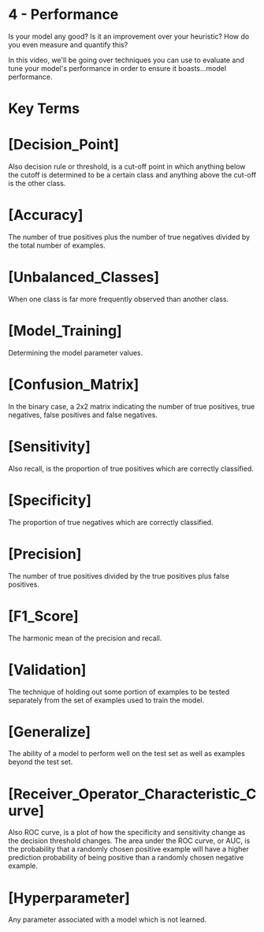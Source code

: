# 4 - Performance

Is your model any good? Is it an improvement over your heuristic? How do you even 
measure and quantify this? 

In this video, we'll be going over techniques you can use to evaluate and tune 
your model's performance in order to ensure it boasts...model performance.

# Key Terms

# [Decision_Point]
Also decision rule or threshold, is a cut-off point in which anything below the 
cutoff is determined to be a certain class and anything above the cut-off is the 
other class.
    
# [Accuracy]
The number of true positives plus the number of true negatives divided by the 
total number of examples.

# [Unbalanced_Classes]
When one class is far more frequently observed than another class.
    
# [Model_Training]
Determining the model parameter values.

# [Confusion_Matrix]
In the binary case, a 2x2 matrix indicating the number of true positives, true 
negatives, false positives and false negatives.
    
# [Sensitivity]
Also recall, is the proportion of true positives which are correctly classified.

# [Specificity]
The proportion of true negatives which are correctly classified.

# [Precision]
The number of true positives divided by the true positives plus false positives.

# [F1_Score]
The harmonic mean of the precision and recall.

# [Validation]
The technique of holding out some portion of examples to be tested separately 
from the set of examples used to train the model.

# [Generalize]
The ability of a model to perform well on the test set as well as examples beyond 
the test set.
    
# [Receiver_Operator_Characteristic_Curve]
Also ROC curve, is a plot of how the specificity and sensitivity change as the 
decision threshold changes. The area under the ROC curve, or AUC, is the probability 
that a randomly chosen positive example will have a higher prediction probability of 
being positive than a randomly chosen negative example.
    
# [Hyperparameter]
Any parameter associated with a model which is not learned.

